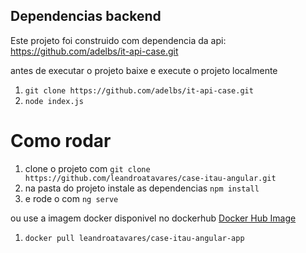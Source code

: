 ## Dependencias backend
Este projeto foi construido com dependencia da api:
https://github.com/adelbs/it-api-case.git

antes de executar o projeto baixe e execute o projeto localmente
1. `git clone https://github.com/adelbs/it-api-case.git`
2. `node index.js`

# Como rodar
1. clone o projeto com `git clone https://github.com/leandroatavares/case-itau-angular.git`
2. na pasta do projeto instale as dependencias `npm install`
3. e rode o com `ng serve`

ou use a imagem docker disponivel no dockerhub [Docker Hub Image](https://hub.docker.com/r/leandroatavares/case-itau-angular-app)
1. `docker pull leandroatavares/case-itau-angular-app`

